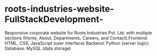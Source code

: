# roots-industries-website-FullStackDevelopment-
Responsive corporate website for Roots Industries Pvt. Ltd. with multiple sections (Home, About, Departments, Careers, and Contact).Frontend: HTML, CSS, JavaScript (user interface)  Backend: Python (server logic)  Database: MySQL (data storage)
